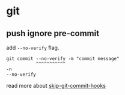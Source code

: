 # git

## push ignore pre-commit

add `--no-verify` flag.

```shell
git commit --no-verify -m "commit message"
           ^^^^^^^^^^^
-n
--no-verify
```

read more about [skip-git-commit-hooks](https://stackoverflow.com/questions/7230820/skip-git-commit-hooks)
